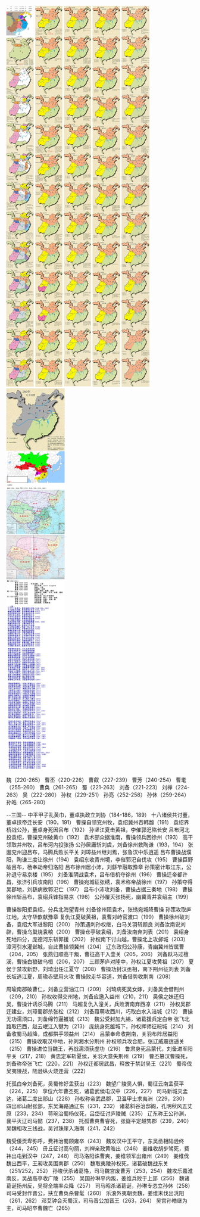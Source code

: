 ![](./1.jpg)
![](./2.jpg)
![](./3.jpg)
![](./4.jpg)
![](./5.jpg)
![](./6.jpg)

魏（220-265）
曹丕（220-226）
曹叡（227-239）
曹芳（240-254）
曹耄（255-260）
曹奂（261-265）
蜀（221-263）
刘备（221-223）
刘禅（224-263）
吴（222-280）
孙权（229-251）
孙亮（252-258）
孙休（259-264）
孙皓（265-280）



--三国--
中平甲子乱黄巾，董卓执政立刘协（184-186，189）
十八诸侯共讨董，董卓挟帝迁长安（190，191）
曹操自领兖州牧，袁绍冀州吞韩馥（191）
袁绍界桥战公孙，董卓身死因吕布（192）
孙坚江夏击黄祖，李催郭汜陷长安
吕布河北投袁绍，曹操兖州破黄巾（192）
袁术部众据淮南，曹操领兵困徐州（193）
高干领取并州牧，吕布河内投张扬
公孙居庸斩刘虞，刘备徐州救陶谦（193，194）
张邈兖州迎吕布，马腾兵败长平关
刘璋益州继刘焉，张鲁汉中乐逍遥
吕布曹操战濮阳，陶谦三度让徐州（194）
袁绍东收青州境，李催郭汜自伐攻（195）
曹操巨野破吕布，杨奉劫帝归洛阳
吕布徐州居小沛，刘繇笮融取豫章
孙策密计取江东，公孙退守易京楼（195）
刘备淮阴战袁术，吕布借机夺徐州（196）
曹操迁帝都许昌，张济引兵攻南阳（196）
曹操宛城征张绣，袁术称帝战徐州（197）
孙策夺得吴郡地，刘繇病故郭汜亡（197）
吕布小沛攻刘备，曹操占据三秦地（198）
曹操徐州斩吕布，袁绍兵锋指易京（198）
公孙覆灭张扬死，幽冀青并袁绍主（199）


曹操黎阳拒袁绍，分兵北海望青州
刘备徐州阻袁术，张绣宛城降曹操
孙策攻取庐江地，太守华歆献豫章
复仇江夏破黄祖，袁曹对峙官渡口（199）
曹操徐州破刘备，袁绍大军进黎阳（200）
孙策遇刺孙权继，白马关羽斩颜良
刘备汝南说刘辟，曹操乌巢烧袁粮（200）
曹操仓亭破袁绍，刘备汝南奔刘表（201）
袁绍身死地四分，庞德河东斩郭援（202）
孙权南下讨山越，曹操北上攻邺城（203）
漳河引水灌邺城，自此曹操领冀州（204）
辽东政归公孙康，青幽冀州皆属曹（204，205）
张燕归顺高干叛，曹征高干入壶关（205，206）
刘备跃马过檀溪，曹操白狼破乌桓（206，207）
三顾茅庐对隆中，孙权江夏攻黄祖（207）
夏侯于禁攻新野，刘琦出任江夏守（208）
曹操功封汉丞相，南下荆州征刘表
刘备长坂逃江夏，周瑜赤壁用火攻
曹操败走华容道，刘备借势收荆南（208）


周瑜南郡破曹仁，刘备立营油江口（209）
刘琦病死吴女嫁，刘备吴会借荆州（209，210）
孙权收得交州地，刘备应邀入益州（210，211）
吴侯之妹还归吴，曹操计诱杀马腾（211）
马超复仇入潼关，兵败渭南弃西凉（211）
孙权吴郡迁建业，刘璋蜀郡杀张松（212）
刘备葭萌攻西川，巧取白水入涪城（212）
曹操无功濡须口，刘备绵竹逼雒城（213）
魏公受封加九锡，诸葛援兵定白帝
张飞北路取巴西，赵云岷江入犍为（213）
庞统身死雒城下，孙权挥师征皖城（214）
刘备收蜀马超降，成都拱手领益州（214）
吕蒙奉命收荆南，关羽布阵居益阳（215）
曹操收取汉中地，孙刘湘水分荆州
孙权领兵攻合肥，张辽威震逍遥关（215）
曹操进位当魏王，再战濡须获虚功（216）
鲁肃身死吕蒙代，刘备进军阳平关（217，218）
黄忠定军斩夏侯，关羽大意失荆州（219）
曹丕篡汉曹操死，刘备称帝张飞亡（220，221）
孙权迁都居武昌，释放于禁封吴王（221）
蜀帝伐吴夷陵战，陆逊纵火烧连营（222）


托孤白帝刘备死，吴蜀修好孟获出（223）
魏望广陵吴人惧，蜀征云南孟获平（224，225）
享位六年曹丕死，诸葛武侯屯汉中（226，227）
司马新城灭孟达，诸葛二度出祁山（228）
孙权称帝武昌郡，卫温甲士求夷洲（229，230）
四出祁山射张郃，东吴海路通辽东（231，232）
诸葛斜谷治邸阁，孔明秋风五丈原（233，234）
蒋琬治蜀杨仪死，吕岱征讨庐陵贼（235）
辽东称王公孙渊，襄平灭辽司马懿（237，238）
托孤曹爽曹睿死，张嶷平定越隽郡（239，240）
吴魏相攻三线战，吴讨珠崖入海南（241，242）


魏受倭贡卑弥呼，费祎治蜀顾雍卒（243）
魏攻汉中王平守，东吴丞相陆逊终（244，245）
毌丘征讨高句丽，刘禅亲政黄皓出（246）
姜维收胡步骘死，费祎出屯到汉中（247，248）
司马洛阳诛曹爽，姜维领军出雍州（249）
姜维伐魏出西平，王昶攻吴围南郡（250）
魏取夷陵孙权死，诸葛破魏战东关（251/252，252）
孙峻伏杀诸葛恪，司马魏宫废曹芳（253，254）
魏攻乐嘉淮南反，吴战高亭收广陵（255）
吴国孙琳平内叛，姜维兵败于上邽（256）
魏诸葛诞扬州反，吴将全端率众降（257）
司马昭杀诸葛诞，孙琳专恣立孙休（258）
司马受封作晋公，扶立曹奂杀曹髦（260）
乐浪外夷朝贡魏，姜维末伐出洮阳（261，262）
邓艾钟会灭蜀汉，司马晋公加晋王（263，264）
吴宫孙皓继为主，司马昭卒曹魏亡（265）
